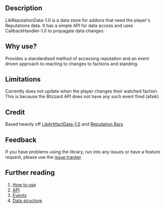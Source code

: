 ## Description

LibReputationData-1.0 is a data store for addons that need the player's Reputations data. It has a simple API for data access and uses CallbackHandler-1.0 to propagate data changes.

## Why use? 

Provides a standardised method of accessing reputation and an event driven approach to reacting to changes to factions and standing. 

## Limitations

Currently does not update when the player changes their watched faction. This is because the Blizzard API does not have any such event fired (afaik)

## Credit

Based heavily off [LibArtifactData-1.0](https://www.wowace.com/addons/libartifactdata-1-0/) and [Reputation Bars](https://wow.curseforge.com/addons/reputation-bars/)

## Feedback

If you have problems using the library, run into any issues or have a feature request, please use the [issue tracker](https://github.com/joev/LibReputationData-1.0/issues).

## Further reading
  1. [How to use](https://github.com/joev/LibReputationData-1.0/wiki/How-to-use)  
  2. [API](https://github.com/joev/LibReputationData-1.0/wiki/API)  
  3. [Events](https://github.com/joev/LibReputationData-1.0/wiki/Events)  
  4. [Data structure](https://github.com/joev/LibReputationData-1.0/wiki/Data-structure)  
